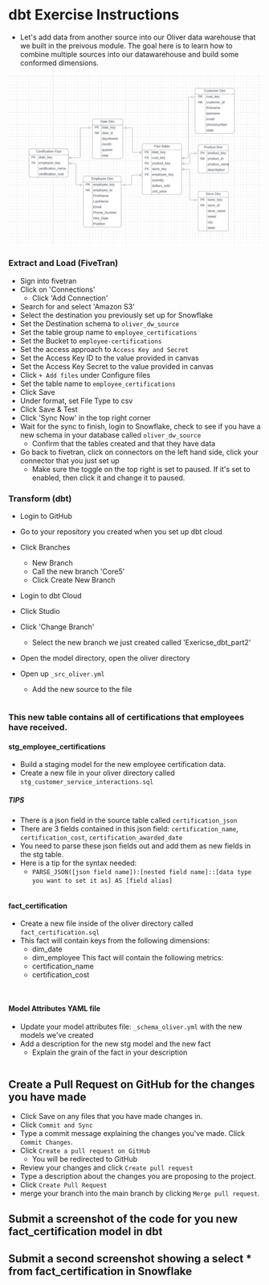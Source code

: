 # dbt Exercise Instructions #
- Let's add data from another source into our Oliver data warehouse that we built in the preivous module. The goal here is to learn how to combine
multiple sources into our datawarehouse and build some conformed dimensions.

![alt text](oliverdimmodel_part2.png)

### Extract and Load (FiveTran) ###
- Sign into fivetran
- Click on 'Connections'
    - Click 'Add Connection'
- Search for and select 'Amazon S3'
- Select the destination you previously set up for Snowflake
- Set the Destination schema to `oliver_dw_source`
- Set the table group name to `employee_certifications`
- Set the Bucket to `employee-certifications`
- Set the access approach to `Access Key and Secret`
- Set the Access Key ID to the value provided in canvas
- Set the Access Key Secret to the value provided in canvas
- Click `+ Add files` under Configure files
- Set the table name to `employee_certifications`
- Click Save
- Under format, set File Type to csv
- Click Save & Test
- Click 'Sync Now' in the top right corner
- Wait for the sync to finish, login to Snowflake, check to see if you have a new schema in your database called `oliver_dw_source`
    - Confirm that the tables created and that they have data
- Go back to fivetran, click on connectors on the left hand side, click your connector that you just set up
    - Make sure the toggle on the top right is set to paused. If it's set to enabled, then click it and change it to paused.

### Transform (dbt) ###
- Login to GitHub
- Go to your repository you created when you set up dbt cloud
- Click Branches
    - New Branch
    - Call the new branch 'Core5'
    - Click Create New Branch

- Login to dbt Cloud
- Click Studio
- Click 'Change Branch'
    - Select the new branch we just created called 'Exericse_dbt_part2'

- Open the model directory, open the oliver directory
- Open up `_src_oliver.yml`
    - Add the new source to the file
```

```

### This new table contains all of certifications that employees have received.

#### stg_employee_certifications
- Build a staging model for the new employee certification data.
- Create a new file in your oliver directory called `stg_customer_service_interactions.sql`

##### TIPS
- There is a json field in the source table called `certification_json`
- There are 3 fields contained in this json field: `certification_name`, `certification_cost`, `certification_awarded_date`
- You need to parse these json fields out and add them as new fields in the stg table.
- Here is a tip for the syntax needed:
    - `PARSE_JSON([json field name]):[nested field name]::[data type you want to set it as] AS [field alias]`

```

```


#### fact_certification ####
- Create a new file inside of the oliver directory called `fact_certification.sql`
- This fact will contain keys from the following dimensions:
    - dim_date
    - dim_employee
This fact will contain the following metrics:
    - certification_name
    - certification_cost

```


```

#### Model Attributes YAML file ####
- Update your model attributes file: `_schema_oliver.yml` with the new models we've created
- Add a description for the new stg model and the new fact
    - Explain the grain of the fact in your description
```

```

## Create a Pull Request on GitHub for the changes you have made ##
- Click Save on any files that you have made changes in.
- Click `Commit and Sync`
- Type a commit message explaining the changes you've made. Click `Commit Changes`.
- Click `Create a pull request on GitHub`
    - You will be redirected to GitHub
- Review your changes and click `Create pull request`
- Type a description about the changes you are proposing to the project.
- Click `Create Pull Request`
- merge your branch into the main branch by clicking `Merge pull request`.

## Submit a screenshot of the code for you new fact_certification model in dbt
## Submit a second screenshot showing a select * from fact_certification in Snowflake